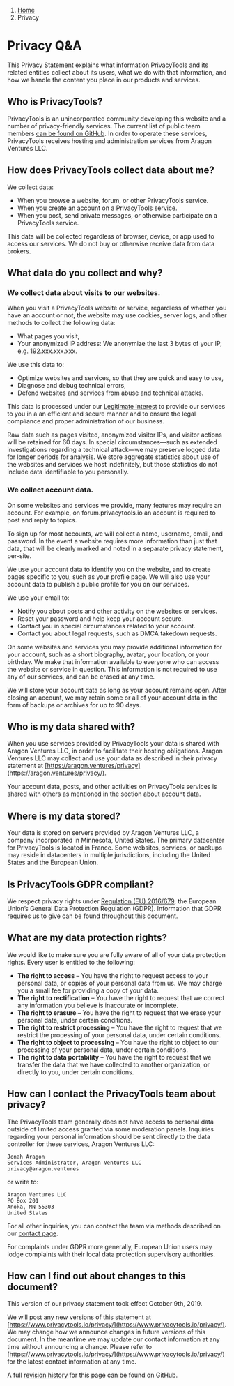 1.  [Home](https://www.privacytools.io/)
2.   Privacy  

Privacy Q&A
===========

This Privacy Statement explains what information PrivacyTools and its related entities collect about its users, what we do with that information, and how we handle the content you place in our products and services.

Who is PrivacyTools?
--------------------

PrivacyTools is an unincorporated community developing this website and a number of privacy-friendly services. The current list of public team members [can be found on GitHub](https://github.com/orgs/privacytools/people). In order to operate these services, PrivacyTools receives hosting and administration services from Aragon Ventures LLC.

How does PrivacyTools collect data about me?
--------------------------------------------

We collect data:

*   When you browse a website, forum, or other PrivacyTools service.
*   When you create an account on a PrivacyTools service.
*   When you post, send private messages, or otherwise participate on a PrivacyTools service.

This data will be collected regardless of browser, device, or app used to access our services. We do not buy or otherwise receive data from data brokers.

What data do you collect and why?
---------------------------------

### We collect data about visits to our websites.

When you visit a PrivacyTools website or service, regardless of whether you have an account or not, the website may use cookies, server logs, and other methods to collect the following data:

*   What pages you visit,
*   Your anonymized IP address: We anonymize the last 3 bytes of your IP, e.g. 192.xxx.xxx.xxx.

We use this data to:

*   Optimize websites and services, so that they are quick and easy to use,
*   Diagnose and debug technical errors,
*   Defend websites and services from abuse and technical attacks.

This data is processed under our [Legitimate Interest](https://ico.org.uk/for-organisations/guide-to-data-protection/guide-to-the-general-data-protection-regulation-gdpr/legitimate-interests/when-can-we-rely-on-legitimate-interests/) to provide our services to you in a an efficient and secure manner and to ensure the legal compliance and proper administration of our business.

Raw data such as pages visited, anonymized visitor IPs, and visitor actions will be retained for 60 days. In special circumstances—such as extended investigations regarding a technical attack—we may preserve logged data for longer periods for analysis. We store aggregate statistics about use of the websites and services we host indefinitely, but those statistics do not include data identifiable to you personally.

### We collect account data.

On some websites and services we provide, many features may require an account. For example, on forum.privacytools.io an account is required to post and reply to topics.

To sign up for most accounts, we will collect a name, username, email, and password. In the event a website requires more information than just that data, that will be clearly marked and noted in a separate privacy statement, per-site.

We use your account data to identify you on the website, and to create pages specific to you, such as your profile page. We will also use your account data to publish a public profile for you on our services.

We use your email to:

*   Notify you about posts and other activity on the websites or services.
*   Reset your password and help keep your account secure.
*   Contact you in special circumstances related to your account.
*   Contact you about legal requests, such as DMCA takedown requests.

On some websites and services you may provide additional information for your account, such as a short biography, avatar, your location, or your birthday. We make that information available to everyone who can access the website or service in question. This information is not required to use any of our services, and can be erased at any time.

We will store your account data as long as your account remains open. After closing an account, we may retain some or all of your account data in the form of backups or archives for up to 90 days.

Who is my data shared with?
---------------------------

When you use services provided by PrivacyTools your data is shared with Aragon Ventures LLC, in order to facilitate their hosting obligations. Aragon Ventures LLC may collect and use your data as described in their privacy statement at [https://aragon.ventures/privacy](https://aragon.ventures/privacy/).

Your account data, posts, and other activities on PrivacyTools services is shared with others as mentioned in the section about account data.

Where is my data stored?
------------------------

Your data is stored on servers provided by Aragon Ventures LLC, a company incorporated in Minnesota, United States. The primary datacenter for PrivacyTools is located in France. Some websites, services, or backups may reside in datacenters in multiple jurisdictions, including the United States and the European Union.

Is PrivacyTools GDPR compliant?
-------------------------------

We respect privacy rights under [Regulation (EU) 2016/679](https://eur-lex.europa.eu/legal-content/EN/TXT/?uri=uriserv:OJ.L_.2016.119.01.0001.01.ENG), the European Union’s General Data Protection Regulation (GDPR). Information that GDPR requires us to give can be found throughout this document.

What are my data protection rights?
-----------------------------------

We would like to make sure you are fully aware of all of your data protection rights. Every user is entitled to the following:

*   **The right to access** – You have the right to request access to your personal data, or copies of your personal data from us. We may charge you a small fee for providing a copy of your data.
*   **The right to rectification** – You have the right to request that we correct any information you believe is inaccurate or incomplete.
*   **The right to erasure** – You have the right to request that we erase your personal data, under certain conditions.
*   **The right to restrict processing** – You have the right to request that we restrict the processing of your personal data, under certain conditions.
*   **The right to object to processing** – You have the right to object to our processing of your personal data, under certain conditions.
*   **The right to data portability** – You have the right to request that we transfer the data that we have collected to another organization, or directly to you, under certain conditions.

How can I contact the PrivacyTools team about privacy?
------------------------------------------------------

The PrivacyTools team generally does not have access to personal data outside of limited access granted via some moderation panels. Inquiries regarding your personal information should be sent directly to the data controller for these services, Aragon Ventures LLC:

    Jonah Aragon
    Services Administrator, Aragon Ventures LLC
    privacy@aragon.ventures
    

or write to:

    Aragon Ventures LLC
    PO Box 201
    Anoka, MN 55303
    United States
    

For all other inquiries, you can contact the team via methods described on our [contact page](https://www.privacytools.io/contact/).

For complaints under GDPR more generally, European Union users may lodge complaints with their local data protection supervisory authorities.

How can I find out about changes to this document?
--------------------------------------------------

This version of our privacy statement took effect October 9th, 2019.

We will post any new versions of this statement at [https://www.privacytools.io/privacy/](https://www.privacytools.io/privacy/). We may change how we announce changes in future versions of this document. In the meantime we may update our contact information at any time without announcing a change. Please refer to [https://www.privacytools.io/privacy/](https://www.privacytools.io/privacy/) for the latest contact information at any time.

A full [revision history](https://github.com/privacytools/privacytools.io/commits/master/pages/privacy.md) for this page can be found on GitHub.